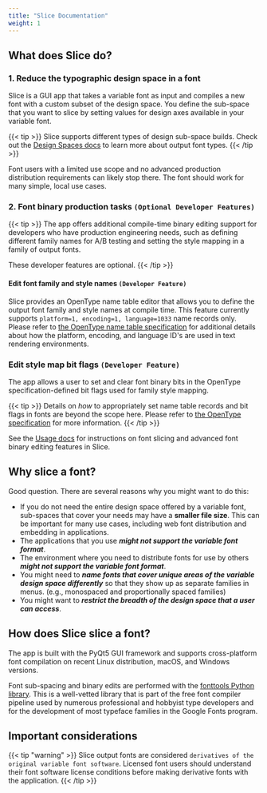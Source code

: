 ```yaml
---
title: "Slice Documentation"
weight: 1
---
```


## What does Slice do?

### 1. Reduce the typographic design space in a font

Slice is a GUI app that takes a variable font as input and compiles a new font with a custom subset of the design space.  You define the sub-space that you want to slice by setting values for design axes available in your variable font.

{{< tip >}}
Slice supports different types of design sub-space builds.   Check out the [Design Spaces docs](designspaces) to learn more about output font types.
{{< /tip >}}

Font users with a limited use scope and no advanced production distribution requirements can likely stop there.  The font should work for many simple, local use cases.

### 2. Font binary production tasks `(Optional Developer Features)`

{{< tip >}}
The app offers additional compile-time binary editing support for developers who have production engineering needs, such as defining different family names for A/B testing and setting the style mapping in a family of output fonts. 

These developer features are optional.
{{< /tip >}}

#### Edit font family and style names `(Developer Feature)`

Slice provides an OpenType name table editor that allows you to define the output font family and style names at compile time.  This feature currently supports `platform=1, encoding=1, language=1033` name records only. Please refer to [the OpenType name table specification](https://docs.microsoft.com/en-us/typography/opentype/spec/name) for additional details about how the platform, encoding, and language ID's are used in text rendering environments.

### Edit style map bit flags `(Developer Feature)`

The app allows a user to set and clear font binary bits in the OpenType specification-defined bit flags used for family style mapping.

{{< tip >}}
Details on *how* to appropriately set name table records and bit flags in fonts are beyond the scope here.  Please refer to [the OpenType specification](https://docs.microsoft.com/en-us/typography/opentype/spec/) for more information.
{{< /tip >}}

See the [Usage docs](usage) for instructions on font slicing and advanced font binary editing features in Slice.

## Why slice a font?

Good question.  There are several reasons why you might want to do this:

- If you do not need the entire design space offered by a variable font, sub-spaces that cover your needs may have a **smaller file size**. This can be important for many use cases, including web font distribution and embedding in applications.
- The applications that you use _**might not support the variable font format**_.
- The environment where you need to distribute fonts for use by others _**might not support the variable font format**_.
- You might need to _**name fonts that cover unique areas of the variable design space differently**_ so that they show up as separate families in menus. (e.g., monospaced and proportionally spaced families)
- You might want to _**restrict the breadth of the design space that a user can access**_.

## How does Slice slice a font?

The app is built with the PyQt5 GUI framework and supports cross-platform font compilation on recent Linux distribution, macOS, and Windows versions.

Font sub-spacing and binary edits are performed with the [fonttools Python library](https://github.com/fonttools/fonttools).  This is a well-vetted library that is part of the free font compiler pipeline used by numerous professional and hobbyist type developers and for the development of most typeface families in the Google Fonts program.

## Important considerations

{{< tip "warning" >}}
Slice output fonts are considered `derivatives of the original variable font software`.  Licensed font users should understand their font software license conditions before making derivative fonts with the application.
{{< /tip >}}

